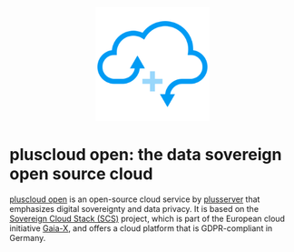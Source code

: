 <p align="center" style="margin-bottom: 0px !important;">
  <img width="200" src="/profile/Icon-RGB-pluscloud-open-blue-dark.svg" alt="pluscloud open logo">
</p>

# pluscloud open: the data sovereign open source cloud

[pluscloud open](https://www.plusserver.com/en/products/pluscloud-open) is an open-source cloud service by [plusserver](https://plusserver.com) that emphasizes digital sovereignty and data privacy. It is based on the [Sovereign Cloud Stack (SCS)](https://scs.community) project, which is part of the European cloud initiative [Gaia-X](https://gaia-x.eu), and offers a cloud platform that is GDPR-compliant in Germany.


